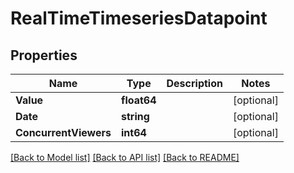 # RealTimeTimeseriesDatapoint

## Properties
Name | Type | Description | Notes
------------ | ------------- | ------------- | -------------
**Value** | **float64** |  | [optional] 
**Date** | **string** |  | [optional] 
**ConcurrentViewers** | **int64** |  | [optional] 

[[Back to Model list]](../README.md#documentation-for-models) [[Back to API list]](../README.md#documentation-for-api-endpoints) [[Back to README]](../README.md)


